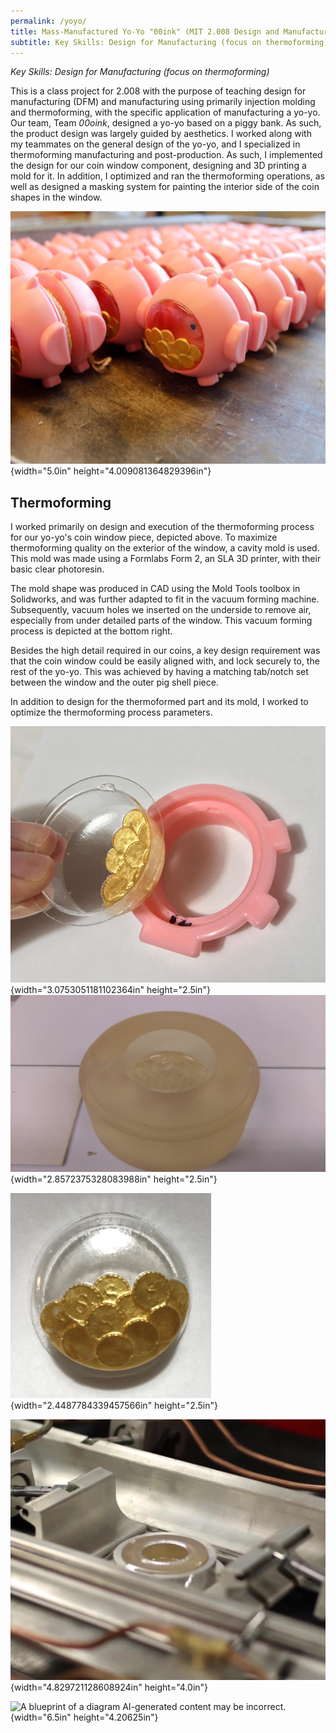 ```yaml
---
permalink: /yoyo/
title: Mass-Manufactured Yo-Yo "00ink" (MIT 2.008 Design and Manufacturing II Team Project)
subtitle: Key Skills: Design for Manufacturing (focus on thermoforming)
---
```


*Key Skills: Design for Manufacturing (focus on thermoforming)*

This is a class project for 2.008 with the purpose of teaching design
for manufacturing (DFM) and manufacturing using primarily injection
molding and thermoforming, with the specific application of
manufacturing a yo-yo. Our team, Team *00oink*, designed a yo-yo based
on a piggy bank. As such, the product design was largely guided by
aesthetics. I worked along with my teammates on the general design of
the yo-yo, and I specialized in thermoforming manufacturing and
post-production. As such, I implemented the design for our coin window
component, designing and 3D printing a mold for it. In addition, I
optimized and ran the thermoforming operations, as well as designed a
masking system for painting the interior side of the coin shapes in the
window.

![](./media/YoYo/image1.png){width="5.0in"
height="4.009081364829396in"}

## Thermoforming 

I worked primarily on design and execution of the thermoforming process
for our yo-yo's coin window piece, depicted above. To maximize
thermoforming quality on the exterior of the window, a cavity mold is
used. This mold was made using a Formlabs Form 2, an SLA 3D printer,
with their basic clear photoresin.

The mold shape was produced in CAD using the Mold Tools toolbox in
Solidworks, and was further adapted to fit in the vacuum forming
machine. Subsequently, vacuum holes we inserted on the underside to
remove air, especially from under detailed parts of the window. This
vacuum forming process is depicted at the bottom right.

Besides the high detail required in our coins, a key design requirement
was that the coin window could be easily aligned with, and lock securely
to, the rest of the yo-yo. This was achieved by having a matching
tab/notch set between the window and the outer pig shell piece.

In addition to design for the thermoformed part and its mold, I worked
to optimize the thermoforming process parameters.

![](./media/YoYo/image2.png){width="3.0753051181102364in"
height="2.5in"}![](./media/YoYo/image3.png){width="2.8572375328083988in"
height="2.5in"}

![](./media/YoYo/image4.png){width="2.4487784339457566in"
height="2.5in"}

![](./media/YoYo/image5.png){width="4.829721128608924in"
height="4.0in"}

![A blueprint of a diagram AI-generated content may be
incorrect.](./media/YoYo/image6.png){width="6.5in"
height="4.20625in"}
